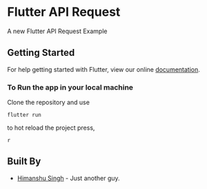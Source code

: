 # Flutter API Request

A new Flutter API Request Example

## Getting Started

For help getting started with Flutter, view our online
[documentation](https://flutter.io/).


### To Run the app in your local machine

Clone the repository and use
```
flutter run
```
to hot reload the project press,
```
r
```
## Built By

* [Himanshu Singh](http://www.github.com/hi-manshu) - Just another guy.
